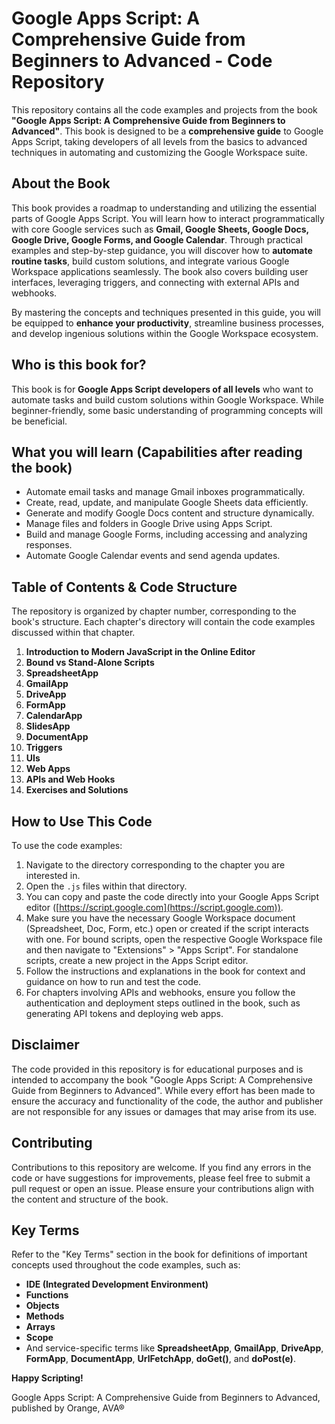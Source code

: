 # Google Apps Script: A Comprehensive Guide from Beginners to Advanced - Code Repository

This repository contains all the code examples and projects from the book **"Google Apps Script: A Comprehensive Guide from Beginners to Advanced"**. This book is designed to be a **comprehensive guide** to Google Apps Script, taking developers of all levels from the basics to advanced techniques in automating and customizing the Google Workspace suite.

## About the Book

This book provides a roadmap to understanding and utilizing the essential parts of Google Apps Script. You will learn how to interact programmatically with core Google services such as **Gmail, Google Sheets, Google Docs, Google Drive, Google Forms, and Google Calendar**. Through practical examples and step-by-step guidance, you will discover how to **automate routine tasks**, build custom solutions, and integrate various Google Workspace applications seamlessly. The book also covers building user interfaces, leveraging triggers, and connecting with external APIs and webhooks.

By mastering the concepts and techniques presented in this guide, you will be equipped to **enhance your productivity**, streamline business processes, and develop ingenious solutions within the Google Workspace ecosystem.

## Who is this book for?

This book is for **Google Apps Script developers of all levels** who want to automate tasks and build custom solutions within Google Workspace. While beginner-friendly, some basic understanding of programming concepts will be beneficial.

## What you will learn (Capabilities after reading the book)

*   Automate email tasks and manage Gmail inboxes programmatically.
*   Create, read, update, and manipulate Google Sheets data efficiently.
*   Generate and modify Google Docs content and structure dynamically.
*   Manage files and folders in Google Drive using Apps Script.
*   Build and manage Google Forms, including accessing and analyzing responses.
*   Automate Google Calendar events and send agenda updates.

## Table of Contents & Code Structure

The repository is organized by chapter number, corresponding to the book's structure. Each chapter's directory will contain the code examples discussed within that chapter.

1.  **Introduction to Modern JavaScript in the Online Editor**
2.  **Bound vs Stand-Alone Scripts**
3.  **SpreadsheetApp**
4.  **GmailApp**
5.  **DriveApp**
6.  **FormApp**
7.  **CalendarApp**
8.  **SlidesApp**
9.  **DocumentApp**
10. **Triggers**
11. **UIs**
12. **Web Apps**
13. **APIs and Web Hooks**
14. **Exercises and Solutions**

## How to Use This Code

To use the code examples:

1.  Navigate to the directory corresponding to the chapter you are interested in.
2.  Open the `.js` files within that directory.
3.  You can copy and paste the code directly into your Google Apps Script editor ([https://script.google.com](https://script.google.com)).
4.  Make sure you have the necessary Google Workspace document (Spreadsheet, Doc, Form, etc.) open or created if the script interacts with one. For bound scripts, open the respective Google Workspace file and then navigate to "Extensions" > "Apps Script". For standalone scripts, create a new project in the Apps Script editor.
5.  Follow the instructions and explanations in the book for context and guidance on how to run and test the code.
6.  For chapters involving APIs and webhooks, ensure you follow the authentication and deployment steps outlined in the book, such as generating API tokens and deploying web apps.

## Disclaimer

The code provided in this repository is for educational purposes and is intended to accompany the book "Google Apps Script: A Comprehensive Guide from Beginners to Advanced". While every effort has been made to ensure the accuracy and functionality of the code, the author and publisher are not responsible for any issues or damages that may arise from its use.

## Contributing

Contributions to this repository are welcome. If you find any errors in the code or have suggestions for improvements, please feel free to submit a pull request or open an issue. Please ensure your contributions align with the content and structure of the book.

## Key Terms

Refer to the "Key Terms" section in the book for definitions of important concepts used throughout the code examples, such as:

*   **IDE (Integrated Development Environment)**
*   **Functions**
*   **Objects**
*   **Methods**
*   **Arrays**
*   **Scope**
*   And service-specific terms like **SpreadsheetApp**, **GmailApp**, **DriveApp**, **FormApp**, **DocumentApp**, **UrlFetchApp**, **doGet()**, and **doPost(e)**.

**Happy Scripting!**

Google Apps Script: A Comprehensive Guide from Beginners to Advanced, published by Orange, AVA®
